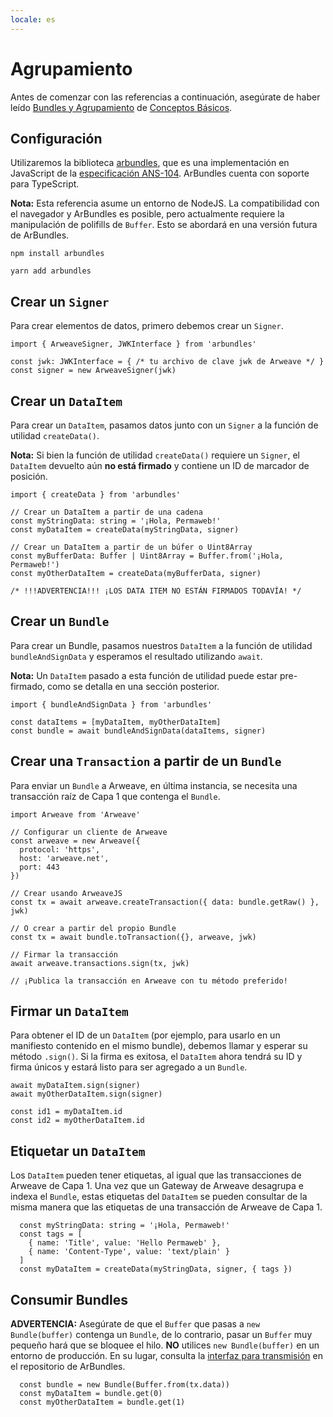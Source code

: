 ```yaml
---
locale: es
---
```


# Agrupamiento

Antes de comenzar con las referencias a continuación, asegúrate de haber leído [Bundles y Agrupamiento](/concepts/bundles.md) de [Conceptos Básicos](/concepts/).

## Configuración

Utilizaremos la biblioteca [arbundles](https://github.com/irys-xyz/arbundles), que es una implementación en JavaScript de la [especificación ANS-104](https://github.com/ArweaveTeam/arweave-standards/blob/master/ans/ANS-104.md). ArBundles cuenta con soporte para TypeScript.

**Nota:** Esta referencia asume un entorno de NodeJS. La compatibilidad con el navegador y ArBundles es posible, pero actualmente requiere la manipulación de polifills de `Buffer`. Esto se abordará en una versión futura de ArBundles.

<CodeGroup>
  <CodeGroupItem title="NPM">

```console
npm install arbundles
```

  </CodeGroupItem>
  <CodeGroupItem title="YARN">

```console
yarn add arbundles
```

  </CodeGroupItem>
</CodeGroup>

## Crear un `Signer`

Para crear elementos de datos, primero debemos crear un `Signer`.

<CodeGroup>
  <CodeGroupItem title="TS">

```ts:no-line-numbers
import { ArweaveSigner, JWKInterface } from 'arbundles'

const jwk: JWKInterface = { /* tu archivo de clave jwk de Arweave */ }
const signer = new ArweaveSigner(jwk)
```

  </CodeGroupItem>
</CodeGroup>

## Crear un `DataItem`

Para crear un `DataItem`, pasamos datos junto con un `Signer` a la función de utilidad `createData()`.

**Nota:** Si bien la función de utilidad `createData()` requiere un `Signer`, el `DataItem` devuelto aún **no está firmado** y contiene un ID de marcador de posición.

<CodeGroup>
  <CodeGroupItem title="TS">

```ts:no-line-numbers
import { createData } from 'arbundles'

// Crear un DataItem a partir de una cadena
const myStringData: string = '¡Hola, Permaweb!'
const myDataItem = createData(myStringData, signer)

// Crear un DataItem a partir de un búfer o Uint8Array
const myBufferData: Buffer | Uint8Array = Buffer.from('¡Hola, Permaweb!')
const myOtherDataItem = createData(myBufferData, signer)

/* !!!ADVERTENCIA!!! ¡LOS DATA ITEM NO ESTÁN FIRMADOS TODAVÍA! */
```

  </CodeGroupItem>
</CodeGroup>

## Crear un `Bundle`

Para crear un Bundle, pasamos nuestros `DataItem` a la función de utilidad `bundleAndSignData` y esperamos el resultado utilizando `await`.

**Nota:** Un `DataItem` pasado a esta función de utilidad puede estar pre-firmado, como se detalla en una sección posterior.

<CodeGroup>
  <CodeGroupItem title="TS">

```ts:no-line-numbers
import { bundleAndSignData } from 'arbundles'

const dataItems = [myDataItem, myOtherDataItem]
const bundle = await bundleAndSignData(dataItems, signer)
```

  </CodeGroupItem>
</CodeGroup>

## Crear una `Transaction` a partir de un `Bundle`

Para enviar un `Bundle` a Arweave, en última instancia, se necesita una transacción raíz de Capa 1 que contenga el `Bundle`.

<CodeGroup>
  <CodeGroupItem title="TS">

```ts:no-line-numbers
import Arweave from 'Arweave'

// Configurar un cliente de Arweave
const arweave = new Arweave({
  protocol: 'https',
  host: 'arweave.net',
  port: 443
})

// Crear usando ArweaveJS
const tx = await arweave.createTransaction({ data: bundle.getRaw() }, jwk)

// O crear a partir del propio Bundle
const tx = await bundle.toTransaction({}, arweave, jwk)

// Firmar la transacción
await arweave.transactions.sign(tx, jwk)

// ¡Publica la transacción en Arweave con tu método preferido!
```

  </CodeGroupItem>
</CodeGroup>

## Firmar un `DataItem`

Para obtener el ID de un `DataItem` (por ejemplo, para usarlo en un manifiesto contenido en el mismo bundle), debemos llamar y esperar su método `.sign()`. Si la firma es exitosa, el `DataItem` ahora tendrá su ID y firma únicos y estará listo para ser agregado a un `Bundle`.

<CodeGroup>
  <CodeGroupItem title="TS">

```ts:no-line-numbers
await myDataItem.sign(signer)
await myOtherDataItem.sign(signer)

const id1 = myDataItem.id
const id2 = myOtherDataItem.id
```

  </CodeGroupItem>
</CodeGroup>

## Etiquetar un `DataItem`

Los `DataItem` pueden tener etiquetas, al igual que las transacciones de Arweave de Capa 1. Una vez que un Gateway de Arweave desagrupa e indexa el `Bundle`, estas etiquetas del `DataItem` se pueden consultar de la misma manera que las etiquetas de una transacción de Arweave de Capa 1.

<CodeGroup>
  <CodeGroupItem title="TS">

```ts:no-line-numbers
  const myStringData: string = '¡Hola, Permaweb!'
  const tags = [
    { name: 'Title', value: 'Hello Permaweb' },
    { name: 'Content-Type', value: 'text/plain' }
  ]
  const myDataItem = createData(myStringData, signer, { tags })
```

  </CodeGroupItem>
</CodeGroup>

## Consumir Bundles

**ADVERTENCIA:** Asegúrate de que el `Buffer` que pasas a `new Bundle(buffer)` contenga un `Bundle`, de lo contrario, pasar un `Buffer` muy pequeño hará que se bloquee el hilo. **NO** utilices `new Bundle(buffer)` en un entorno de producción. En su lugar, consulta la [interfaz para transmisión](https://github.com/irys-xyz/arbundles/blob/master/src/stream) en el repositorio de ArBundles.

<CodeGroup>
  <CodeGroupItem title="TS">

```ts:no-line-numbers
  const bundle = new Bundle(Buffer.from(tx.data))
  const myDataItem = bundle.get(0)
  const myOtherDataItem = bundle.get(1)
```

  </CodeGroupItem>
</CodeGroup>
